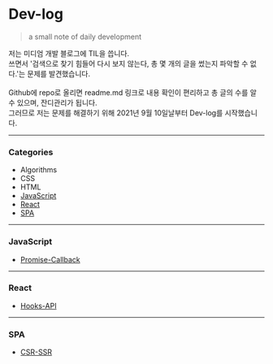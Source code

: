# Dev-log
> a small note of daily development   

저는 미디엄 개발 블로그에 TIL을 씁니다.   
쓰면서 '검색으로 찾기 힘들어 다시 보지 않는다, 총 몇 개의 글을 썼는지 파악할 수 없다.'는 문제를 발견했습니다.   
<br>
Github에 repo로 올리면 readme.md 링크로 내용 확인이 편리하고 총 글의 수를 알 수 있으며, 잔디관리가 됩니다.   
그러므로 저는 문제를 해결하기 위해 2021년 9월 10일날부터 Dev-log를 시작했습니다. 

---

### Categories

* Algorithms
* CSS
* HTML
* [JavaScript](#javascript)
* [React](#react)
* [SPA](#spa)

---

### JavaScript

- [Promise-Callback](javascript/Promise-Callback.md)

---
### React

- [Hooks-API](react/Hooks-API.md)

---

### SPA

- [CSR-SSR](spa/CSR-SSR.md)
